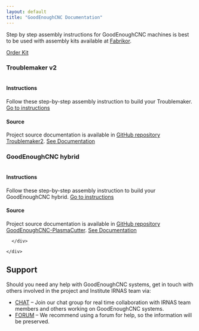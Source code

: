 ```yaml
---
layout: default
title: "GoodEnoughCNC Documentation"
---
```



<div class="bg-container">
<div class="container">

<div class="row row-top">
	<div class="col-xs-12">
		<div class="col-bg-top">
			<div class="left">
			<p>Step by step assembly instructions for GoodEnoughCNC machines is best to be used with assembly kits available at <a href="http://fabrikor.eu/index.php?route=product/category&path=60" target="_blank">Fabrikor</a>.</p>
			</div>
			<div class="right">
			<a href="http://fabrikor.eu/index.php?route=product/category&path=60" class="button btn btn-default btn-success" target="_blank">Order Kit</a>
			</div>
			<div class="clear"></div>
		</div>
	</div>
</div>
<div class="row">
<div class="col-xs-12 col-md-6">
      <div class="col-bg">
			<h3>Troublemaker v2</h3>
			<div class="half-left">
			<img class="img-responsive" src="{{site.baseurl}}/img/troublemaker.jpg" alt="">
			</div>
			<div class="half-right">
				<div class="half-top">
					<h4>Instructions</h4>
					Follow these step-by-step assembly instruction to build your Troublemaker.
					 <a href="{{site.baseurl}}/Troublemaker" class="button btn btn-default btn-success" target="_blank">Go to instructions</a>
				</div>
				<div class="half-bottom">
					<h4>Source</h4>
					<p>Project source documentation is available in <a href="https://github.com/IRNAS/Troublemaker2" target="_blank">GitHub repository Troublemaker2</a>.
					 <a href="https://github.com/IRNAS/Troublemaker2" class="button btn btn-default btn-success" target="_blank"><i class="fa fa-github"></i>See Documentation</a>
				</div>
			</div>
			<div class="clear"></div>
      </div>
	</div>
	<div class="col-xs-12 col-md-6">
      <div class="col-bg">
      		<h3>GoodEnoughCNC hybrid</h3>
			<div class="half-left">
			<img class="img-responsive" src="{{site.baseurl}}/img/plasma.jpg" alt="">
			</div>
			<div class="half-right">
				<div class="half-top">
					<h4>Instructions</h4>
					Follow these step-by-step assembly instruction to build your GoodEnoughCNC hybrid.
					 <a href="{{site.baseurl}}/Hybrid" class="button btn btn-default btn-success" target="_blank"></i>Go to instructions</a>
				</div>
				<div class="half-bottom">
					<h4>Source</h4>
					<p>Project source documentation is available in <a target="_blank" href="https://github.com/IRNAS/GoodEnoughCNC-PlasmaCutter" >GitHub repository GoodEnoughCNC-PlasmaCutter</a>.
					 <a target="_blank" href="https://github.com/IRNAS/GoodEnoughCNC-PlasmaCutter" class="button btn btn-default btn-success" target="_blank"><i class="fa fa-github"></i>See Documentation</a>
				</div>
			</div>
			<div class="clear"></div>
      </div>
			
		
      </div>

	</div>
</div>



<div class="container">
<h2>Support</h2>
<p>Should you need any help with GoodEnoughCNC systems, get in touch with others involved in the project and Institute IRNAS team via:

<ul>
	<li><a target="_blank" href="https://chat.irnas.eu/">CHAT</a> – Join our chat group for real time collaboration with IRNAS team members and others working on GoodEnoughCNC systems.</li>
	<li><a target="_blank" href="http://forum.irnas.eu/">FORUM</a> – We recommend using a forum for help, so the information will be preserved.</li>
</ul>
</p>
</div>
